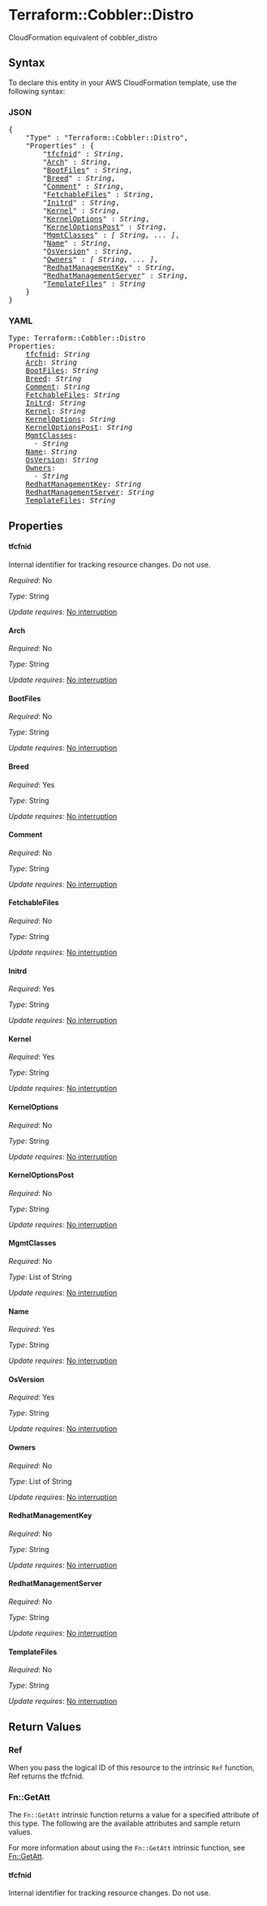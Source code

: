 # Terraform::Cobbler::Distro

CloudFormation equivalent of cobbler_distro

## Syntax

To declare this entity in your AWS CloudFormation template, use the following syntax:

### JSON

<pre>
{
    "Type" : "Terraform::Cobbler::Distro",
    "Properties" : {
        "<a href="#tfcfnid" title="tfcfnid">tfcfnid</a>" : <i>String</i>,
        "<a href="#arch" title="Arch">Arch</a>" : <i>String</i>,
        "<a href="#bootfiles" title="BootFiles">BootFiles</a>" : <i>String</i>,
        "<a href="#breed" title="Breed">Breed</a>" : <i>String</i>,
        "<a href="#comment" title="Comment">Comment</a>" : <i>String</i>,
        "<a href="#fetchablefiles" title="FetchableFiles">FetchableFiles</a>" : <i>String</i>,
        "<a href="#initrd" title="Initrd">Initrd</a>" : <i>String</i>,
        "<a href="#kernel" title="Kernel">Kernel</a>" : <i>String</i>,
        "<a href="#kerneloptions" title="KernelOptions">KernelOptions</a>" : <i>String</i>,
        "<a href="#kerneloptionspost" title="KernelOptionsPost">KernelOptionsPost</a>" : <i>String</i>,
        "<a href="#mgmtclasses" title="MgmtClasses">MgmtClasses</a>" : <i>[ String, ... ]</i>,
        "<a href="#name" title="Name">Name</a>" : <i>String</i>,
        "<a href="#osversion" title="OsVersion">OsVersion</a>" : <i>String</i>,
        "<a href="#owners" title="Owners">Owners</a>" : <i>[ String, ... ]</i>,
        "<a href="#redhatmanagementkey" title="RedhatManagementKey">RedhatManagementKey</a>" : <i>String</i>,
        "<a href="#redhatmanagementserver" title="RedhatManagementServer">RedhatManagementServer</a>" : <i>String</i>,
        "<a href="#templatefiles" title="TemplateFiles">TemplateFiles</a>" : <i>String</i>
    }
}
</pre>

### YAML

<pre>
Type: Terraform::Cobbler::Distro
Properties:
    <a href="#tfcfnid" title="tfcfnid">tfcfnid</a>: <i>String</i>
    <a href="#arch" title="Arch">Arch</a>: <i>String</i>
    <a href="#bootfiles" title="BootFiles">BootFiles</a>: <i>String</i>
    <a href="#breed" title="Breed">Breed</a>: <i>String</i>
    <a href="#comment" title="Comment">Comment</a>: <i>String</i>
    <a href="#fetchablefiles" title="FetchableFiles">FetchableFiles</a>: <i>String</i>
    <a href="#initrd" title="Initrd">Initrd</a>: <i>String</i>
    <a href="#kernel" title="Kernel">Kernel</a>: <i>String</i>
    <a href="#kerneloptions" title="KernelOptions">KernelOptions</a>: <i>String</i>
    <a href="#kerneloptionspost" title="KernelOptionsPost">KernelOptionsPost</a>: <i>String</i>
    <a href="#mgmtclasses" title="MgmtClasses">MgmtClasses</a>: <i>
      - String</i>
    <a href="#name" title="Name">Name</a>: <i>String</i>
    <a href="#osversion" title="OsVersion">OsVersion</a>: <i>String</i>
    <a href="#owners" title="Owners">Owners</a>: <i>
      - String</i>
    <a href="#redhatmanagementkey" title="RedhatManagementKey">RedhatManagementKey</a>: <i>String</i>
    <a href="#redhatmanagementserver" title="RedhatManagementServer">RedhatManagementServer</a>: <i>String</i>
    <a href="#templatefiles" title="TemplateFiles">TemplateFiles</a>: <i>String</i>
</pre>

## Properties

#### tfcfnid

Internal identifier for tracking resource changes. Do not use.

_Required_: No

_Type_: String

_Update requires_: [No interruption](https://docs.aws.amazon.com/AWSCloudFormation/latest/UserGuide/using-cfn-updating-stacks-update-behaviors.html#update-no-interrupt)

#### Arch

_Required_: No

_Type_: String

_Update requires_: [No interruption](https://docs.aws.amazon.com/AWSCloudFormation/latest/UserGuide/using-cfn-updating-stacks-update-behaviors.html#update-no-interrupt)

#### BootFiles

_Required_: No

_Type_: String

_Update requires_: [No interruption](https://docs.aws.amazon.com/AWSCloudFormation/latest/UserGuide/using-cfn-updating-stacks-update-behaviors.html#update-no-interrupt)

#### Breed

_Required_: Yes

_Type_: String

_Update requires_: [No interruption](https://docs.aws.amazon.com/AWSCloudFormation/latest/UserGuide/using-cfn-updating-stacks-update-behaviors.html#update-no-interrupt)

#### Comment

_Required_: No

_Type_: String

_Update requires_: [No interruption](https://docs.aws.amazon.com/AWSCloudFormation/latest/UserGuide/using-cfn-updating-stacks-update-behaviors.html#update-no-interrupt)

#### FetchableFiles

_Required_: No

_Type_: String

_Update requires_: [No interruption](https://docs.aws.amazon.com/AWSCloudFormation/latest/UserGuide/using-cfn-updating-stacks-update-behaviors.html#update-no-interrupt)

#### Initrd

_Required_: Yes

_Type_: String

_Update requires_: [No interruption](https://docs.aws.amazon.com/AWSCloudFormation/latest/UserGuide/using-cfn-updating-stacks-update-behaviors.html#update-no-interrupt)

#### Kernel

_Required_: Yes

_Type_: String

_Update requires_: [No interruption](https://docs.aws.amazon.com/AWSCloudFormation/latest/UserGuide/using-cfn-updating-stacks-update-behaviors.html#update-no-interrupt)

#### KernelOptions

_Required_: No

_Type_: String

_Update requires_: [No interruption](https://docs.aws.amazon.com/AWSCloudFormation/latest/UserGuide/using-cfn-updating-stacks-update-behaviors.html#update-no-interrupt)

#### KernelOptionsPost

_Required_: No

_Type_: String

_Update requires_: [No interruption](https://docs.aws.amazon.com/AWSCloudFormation/latest/UserGuide/using-cfn-updating-stacks-update-behaviors.html#update-no-interrupt)

#### MgmtClasses

_Required_: No

_Type_: List of String

_Update requires_: [No interruption](https://docs.aws.amazon.com/AWSCloudFormation/latest/UserGuide/using-cfn-updating-stacks-update-behaviors.html#update-no-interrupt)

#### Name

_Required_: Yes

_Type_: String

_Update requires_: [No interruption](https://docs.aws.amazon.com/AWSCloudFormation/latest/UserGuide/using-cfn-updating-stacks-update-behaviors.html#update-no-interrupt)

#### OsVersion

_Required_: Yes

_Type_: String

_Update requires_: [No interruption](https://docs.aws.amazon.com/AWSCloudFormation/latest/UserGuide/using-cfn-updating-stacks-update-behaviors.html#update-no-interrupt)

#### Owners

_Required_: No

_Type_: List of String

_Update requires_: [No interruption](https://docs.aws.amazon.com/AWSCloudFormation/latest/UserGuide/using-cfn-updating-stacks-update-behaviors.html#update-no-interrupt)

#### RedhatManagementKey

_Required_: No

_Type_: String

_Update requires_: [No interruption](https://docs.aws.amazon.com/AWSCloudFormation/latest/UserGuide/using-cfn-updating-stacks-update-behaviors.html#update-no-interrupt)

#### RedhatManagementServer

_Required_: No

_Type_: String

_Update requires_: [No interruption](https://docs.aws.amazon.com/AWSCloudFormation/latest/UserGuide/using-cfn-updating-stacks-update-behaviors.html#update-no-interrupt)

#### TemplateFiles

_Required_: No

_Type_: String

_Update requires_: [No interruption](https://docs.aws.amazon.com/AWSCloudFormation/latest/UserGuide/using-cfn-updating-stacks-update-behaviors.html#update-no-interrupt)

## Return Values

### Ref

When you pass the logical ID of this resource to the intrinsic `Ref` function, Ref returns the tfcfnid.

### Fn::GetAtt

The `Fn::GetAtt` intrinsic function returns a value for a specified attribute of this type. The following are the available attributes and sample return values.

For more information about using the `Fn::GetAtt` intrinsic function, see [Fn::GetAtt](https://docs.aws.amazon.com/AWSCloudFormation/latest/UserGuide/intrinsic-function-reference-getatt.html).

#### tfcfnid

Internal identifier for tracking resource changes. Do not use.

